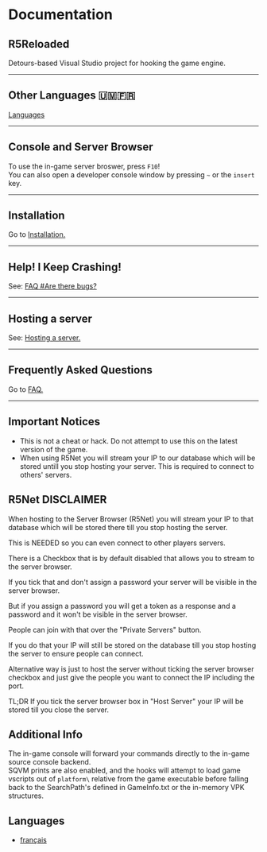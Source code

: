 # **Documentation**

## R5Reloaded

Detours-based Visual Studio project for hooking the game engine.

---
## Other Languages 🇺🇲🇫🇷

[Languages](#languages)

---
## Console and Server Browser
To use the in-game server broswer, press `F10`!<br/>
You can also open a developer console window by pressing `~` or the `insert` key.

---
## Installation

Go to [Installation.](installation/install)

---
## Help! I Keep Crashing!

See: [FAQ #Are there bugs?](faq/faq#are-there-bugs)

---
## Hosting a server

See: [Hosting a server.](servers/hosting)

---
## Frequently Asked Questions

Go to [FAQ.](faq/faq)

---

## Important Notices
*  This is not a cheat or hack. Do not attempt to use this on the latest version of the game.
*   When using R5Net you will stream your IP to our database which will be stored untill you stop hosting your server. This is required to connect to others' servers.

## R5Net DISCLAIMER

When hosting to the Server Browser (R5Net) you will stream your IP to that database which will be stored there till you stop hosting the server.

This is NEEDED so you can even connect to other players servers.

There is a Checkbox that is by default disabled that allows you to stream to the server browser.

If you tick that and don't assign a password your server will be visible in the server browser.

But if you assign a password you will get a token as a response and a password and it won't be visible in the server browser.

People can join with that over the "Private Servers" button.

If you do that your IP will still be stored on the database till you stop hosting the server to ensure people can connect.

Alternative way is just to host the server without ticking the server browser checkbox and just give the people you want to connect the IP including the port.

TL;DR If you tick the server browser box in "Host Server" your IP will be stored till you close the server.

## Additional Info
The in-game console will forward your commands directly to the in-game source console backend.<br/>
SQVM prints are also enabled, and the hooks will attempt to load game vscripts out of `platform\` relative from the game executable before falling back to the SearchPath's defined in GameInfo.txt or the in-memory VPK structures.

## Languages
 - [français](languages/fr)
